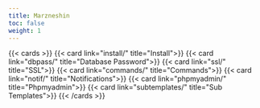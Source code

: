 ```yaml
---
title: Marzneshin
toc: false
weight: 1
---
```


{{< cards >}}
  {{< card link="install/" title="Install">}}
  {{< card link="dbpass/" title="Database Password">}}
  {{< card link="ssl/" title="SSL">}}
  {{< card link="commands/" title="Commands">}}
  {{< card link="notif/" title="Notifications">}}
  {{< card link="phpmyadmin/" title="Phpmyadmin">}}
  {{< card link="subtemplates/" title="Sub Templates">}}
{{< /cards >}}